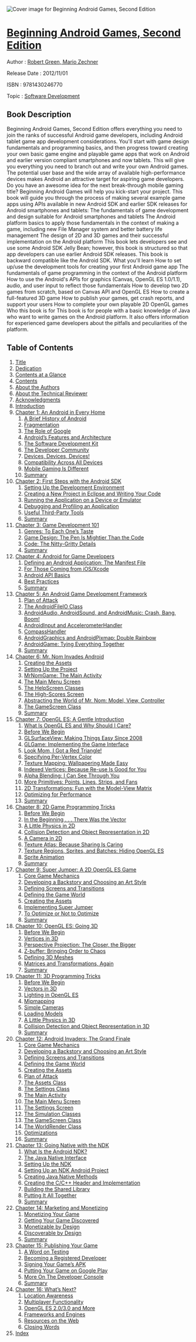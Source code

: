 ![Cover image for Beginning Android Games, Second Edition](https://imgdetail.ebookreading.net/cover/cover/software_development/EB9781430246770.jpg)

[Beginning Android Games, Second Edition](https://ebookreading.net/view/book/Beginning+Android+Games%2C+Second+Edition-EB9781430246770_1.html "Beginning Android Games, Second Edition")
====================================================================================================================

Author : [Robert Green](https://ebookreading.net/search/author/Robert+Green),[ Mario Zechner](https://ebookreading.net/search/author/+Mario+Zechner)

Release Date : 2012/11/01

ISBN : 9781430246770

Topic : [Software Development](https://ebookreading.net/search/category/software-development)

Book Description
-----------------

Beginning Android Games, Second Edition offers everything you need to join the ranks of successful Android game developers, including Android tablet game app development considerations.  You'll start with game design fundamentals and programming basics, and then progress toward creating your own basic game engine and playable game apps that work on Android and earlier version compliant smartphones and now tablets. This will give you everything you need to branch out and write your own Android games.
The potential user base and the wide array of available high-performance devices makes Android an attractive target for aspiring game developers. Do you have an awesome idea for the next break-through mobile gaming title? Beginning Android Games will help you kick-start your project.  This book will guide you through the process of making several example game apps using APIs available in new Android SDK and earlier SDK releases for Android smartphones and tablets:
The fundamentals of game development and design suitable for Android smartphones and tablets
The Android platform basics to apply those fundamentals in the context of making a game, including new File Manager system and better battery life management
The design of 2D and 3D games and their successful implementation on the Android platform
This book lets developers see and use some Android SDK Jelly Bean; however, this book is structured so that app developers can use earlier Android SDK releases.  This book is backward compatible like the Android SDK.
What you'll learn
How to set up/use the development tools for creating your first Android game app
The fundamentals of game programming in the context of the Android platform
How to use the Android's APIs for graphics (Canvas, OpenGL ES 1.0/1.1), audio, and user input to reflect those fundamentals
How to develop two 2D games from scratch, based on Canvas API and OpenGL ES
How to create a full-featured 3D game
How to publish your games, get crash reports, and support your users
How to complete your own playable 2D OpenGL games
Who this book is for
This book is for people with a basic knowledge of Java who want to write games on the Android platform. It also offers information for experienced game developers about the pitfalls and peculiarities of the platform.
              
Table of Contents
-----------------

1. [Title](https://ebookreading.net/view/book/Beginning+Android+Games%2C+Second+Edition-EB9781430246770_2.html)
1. [Dedication](https://ebookreading.net/view/book/Beginning+Android+Games%2C+Second+Edition-EB9781430246770_4.html)
1. [Contents at a Glance](https://ebookreading.net/view/book/Beginning+Android+Games%2C+Second+Edition-EB9781430246770_5.html)
1. [Contents](https://ebookreading.net/view/book/Beginning+Android+Games%2C+Second+Edition-EB9781430246770_6.html)
1. [About the Authors](https://ebookreading.net/view/book/Beginning+Android+Games%2C+Second+Edition-EB9781430246770_7.html)
1. [About the Technical Reviewer](https://ebookreading.net/view/book/Beginning+Android+Games%2C+Second+Edition-EB9781430246770_8.html)
1. [Acknowledgments](https://ebookreading.net/view/book/Beginning+Android+Games%2C+Second+Edition-EB9781430246770_9.html)
1. [Introduction](https://ebookreading.net/view/book/Beginning+Android+Games%2C+Second+Edition-EB9781430246770_10.html)
1. [Chapter 1: An Android in Every Home](https://ebookreading.net/view/book/Beginning+Android+Games%2C+Second+Edition-EB9781430246770_11.html)
    1. [A Brief History of Android](https://ebookreading.net/view/book/Beginning+Android+Games%2C+Second+Edition-EB9781430246770_11.html#Sec1)
    1. [Fragmentation](https://ebookreading.net/view/book/Beginning+Android+Games%2C+Second+Edition-EB9781430246770_11.html#Sec2)
    1. [The Role of Google](https://ebookreading.net/view/book/Beginning+Android+Games%2C+Second+Edition-EB9781430246770_11.html#Sec3)
    1. [Android’s Features and Architecture](https://ebookreading.net/view/book/Beginning+Android+Games%2C+Second+Edition-EB9781430246770_11.html#Sec7)
    1. [The Software Development Kit](https://ebookreading.net/view/book/Beginning+Android+Games%2C+Second+Edition-EB9781430246770_11.html#Sec12)
    1. [The Developer Community](https://ebookreading.net/view/book/Beginning+Android+Games%2C+Second+Edition-EB9781430246770_11.html#Sec13)
    1. [Devices, Devices, Devices!](https://ebookreading.net/view/book/Beginning+Android+Games%2C+Second+Edition-EB9781430246770_11.html#Sec14)
    1. [Compatibility Across All Devices](https://ebookreading.net/view/book/Beginning+Android+Games%2C+Second+Edition-EB9781430246770_11.html#Sec20)
    1. [Mobile Gaming Is Different](https://ebookreading.net/view/book/Beginning+Android+Games%2C+Second+Edition-EB9781430246770_11.html#Sec21)
    1. [Summary](https://ebookreading.net/view/book/Beginning+Android+Games%2C+Second+Edition-EB9781430246770_11.html#Sec26)
1. [Chapter 2: First Steps with the Android SDK](https://ebookreading.net/view/book/Beginning+Android+Games%2C+Second+Edition-EB9781430246770_12.html)
    1. [Setting Up the Development Environment](https://ebookreading.net/view/book/Beginning+Android+Games%2C+Second+Edition-EB9781430246770_12.html#Sec1)
    1. [Creating a New Project in Eclipse and Writing Your Code](https://ebookreading.net/view/book/Beginning+Android+Games%2C+Second+Edition-EB9781430246770_12.html#Sec8)
    1. [Running the Application on a Device or Emulator](https://ebookreading.net/view/book/Beginning+Android+Games%2C+Second+Edition-EB9781430246770_12.html#Sec13)
    1. [Debugging and Profiling an Application](https://ebookreading.net/view/book/Beginning+Android+Games%2C+Second+Edition-EB9781430246770_12.html#Sec18)
    1. [Useful Third-Party Tools](https://ebookreading.net/view/book/Beginning+Android+Games%2C+Second+Edition-EB9781430246770_12.html#Sec21)
    1. [Summary](https://ebookreading.net/view/book/Beginning+Android+Games%2C+Second+Edition-EB9781430246770_12.html#Sec22)
1. [Chapter 3: Game Development 101](https://ebookreading.net/view/book/Beginning+Android+Games%2C+Second+Edition-EB9781430246770_13.html)
    1. [Genres: To Each One’s Taste](https://ebookreading.net/view/book/Beginning+Android+Games%2C+Second+Edition-EB9781430246770_13.html#Sec1)
    1. [Game Design: The Pen Is Mightier Than the Code](https://ebookreading.net/view/book/Beginning+Android+Games%2C+Second+Edition-EB9781430246770_13.html#Sec8)
    1. [Code: The Nitty-Gritty Details](https://ebookreading.net/view/book/Beginning+Android+Games%2C+Second+Edition-EB9781430246770_13.html#Sec12)
    1. [Summary](https://ebookreading.net/view/book/Beginning+Android+Games%2C+Second+Edition-EB9781430246770_13.html#Sec34)
1. [Chapter 4: Android for Game Developers](https://ebookreading.net/view/book/Beginning+Android+Games%2C+Second+Edition-EB9781430246770_14.html)
    1. [Defining an Android Application: The Manifest File](https://ebookreading.net/view/book/Beginning+Android+Games%2C+Second+Edition-EB9781430246770_14.html#Sec1)
    1. [For Those Coming from iOS/Xcode](https://ebookreading.net/view/book/Beginning+Android+Games%2C+Second+Edition-EB9781430246770_14.html#Sec11)
    1. [Android API Basics](https://ebookreading.net/view/book/Beginning+Android+Games%2C+Second+Edition-EB9781430246770_14.html#Sec15)
    1. [Best Practices](https://ebookreading.net/view/book/Beginning+Android+Games%2C+Second+Edition-EB9781430246770_14.html#Sec69)
    1. [Summary](https://ebookreading.net/view/book/Beginning+Android+Games%2C+Second+Edition-EB9781430246770_14.html#Sec70)
1. [Chapter 5: An Android Game Development Framework](https://ebookreading.net/view/book/Beginning+Android+Games%2C+Second+Edition-EB9781430246770_15.html)
    1. [Plan of Attack](https://ebookreading.net/view/book/Beginning+Android+Games%2C+Second+Edition-EB9781430246770_15.html#Sec1)
    1. [The AndroidFileIO Class](https://ebookreading.net/view/book/Beginning+Android+Games%2C+Second+Edition-EB9781430246770_15.html#Sec2)
    1. [AndroidAudio, AndroidSound, and AndroidMusic: Crash, Bang, Boom!](https://ebookreading.net/view/book/Beginning+Android+Games%2C+Second+Edition-EB9781430246770_15.html#Sec3)
    1. [AndroidInput and AccelerometerHandler](https://ebookreading.net/view/book/Beginning+Android+Games%2C+Second+Edition-EB9781430246770_15.html#Sec4)
    1. [CompassHandler](https://ebookreading.net/view/book/Beginning+Android+Games%2C+Second+Edition-EB9781430246770_15.html#Sec6)
    1. [AndroidGraphics and AndroidPixmap: Double Rainbow](https://ebookreading.net/view/book/Beginning+Android+Games%2C+Second+Edition-EB9781430246770_15.html#Sec14)
    1. [AndroidGame: Tying Everything Together](https://ebookreading.net/view/book/Beginning+Android+Games%2C+Second+Edition-EB9781430246770_15.html#Sec24)
    1. [Summary](https://ebookreading.net/view/book/Beginning+Android+Games%2C+Second+Edition-EB9781430246770_15.html#Sec25)
1. [Chapter 6: Mr. Nom Invades Android](https://ebookreading.net/view/book/Beginning+Android+Games%2C+Second+Edition-EB9781430246770_16.html)
    1. [Creating the Assets](https://ebookreading.net/view/book/Beginning+Android+Games%2C+Second+Edition-EB9781430246770_16.html#Sec1)
    1. [Setting Up the Project](https://ebookreading.net/view/book/Beginning+Android+Games%2C+Second+Edition-EB9781430246770_16.html#Sec2)
    1. [MrNomGame: The Main Activity](https://ebookreading.net/view/book/Beginning+Android+Games%2C+Second+Edition-EB9781430246770_16.html#Sec3)
    1. [The Main Menu Screen](https://ebookreading.net/view/book/Beginning+Android+Games%2C+Second+Edition-EB9781430246770_16.html#Sec7)
    1. [The HelpScreen Classes](https://ebookreading.net/view/book/Beginning+Android+Games%2C+Second+Edition-EB9781430246770_16.html#Sec8)
    1. [The High-Scores Screen](https://ebookreading.net/view/book/Beginning+Android+Games%2C+Second+Edition-EB9781430246770_16.html#Sec9)
    1. [Abstracting the World of Mr. Nom: Model, View, Controller](https://ebookreading.net/view/book/Beginning+Android+Games%2C+Second+Edition-EB9781430246770_16.html#Sec12)
    1. [The GameScreen Class](https://ebookreading.net/view/book/Beginning+Android+Games%2C+Second+Edition-EB9781430246770_16.html#Sec20)
    1. [Summary](https://ebookreading.net/view/book/Beginning+Android+Games%2C+Second+Edition-EB9781430246770_16.html#Sec21)
1. [Chapter 7: OpenGL ES: A Gentle Introduction](https://ebookreading.net/view/book/Beginning+Android+Games%2C+Second+Edition-EB9781430246770_17.html)
    1. [What Is OpenGL ES and Why Should I Care?](https://ebookreading.net/view/book/Beginning+Android+Games%2C+Second+Edition-EB9781430246770_17.html#Sec1)
    1. [Before We Begin](https://ebookreading.net/view/book/Beginning+Android+Games%2C+Second+Edition-EB9781430246770_17.html#Sec7)
    1. [GLSurfaceView: Making Things Easy Since 2008](https://ebookreading.net/view/book/Beginning+Android+Games%2C+Second+Edition-EB9781430246770_17.html#Sec8)
    1. [GLGame: Implementing the Game Interface](https://ebookreading.net/view/book/Beginning+Android+Games%2C+Second+Edition-EB9781430246770_17.html#Sec9)
    1. [Look Mom, I Got a Red Triangle!](https://ebookreading.net/view/book/Beginning+Android+Games%2C+Second+Edition-EB9781430246770_17.html#Sec10)
    1. [Specifying Per-Vertex Color](https://ebookreading.net/view/book/Beginning+Android+Games%2C+Second+Edition-EB9781430246770_17.html#Sec20)
    1. [Texture Mapping: Wallpapering Made Easy](https://ebookreading.net/view/book/Beginning+Android+Games%2C+Second+Edition-EB9781430246770_17.html#Sec21)
    1. [Indexed Vertices: Because Re-use Is Good for You](https://ebookreading.net/view/book/Beginning+Android+Games%2C+Second+Edition-EB9781430246770_17.html#Sec30)
    1. [Alpha Blending: I Can See Through You](https://ebookreading.net/view/book/Beginning+Android+Games%2C+Second+Edition-EB9781430246770_17.html#Sec33)
    1. [More Primitives: Points, Lines, Strips, and Fans](https://ebookreading.net/view/book/Beginning+Android+Games%2C+Second+Edition-EB9781430246770_17.html#Sec34)
    1. [2D Transformations: Fun with the Model-View Matrix](https://ebookreading.net/view/book/Beginning+Android+Games%2C+Second+Edition-EB9781430246770_17.html#Sec35)
    1. [Optimizing for Performance](https://ebookreading.net/view/book/Beginning+Android+Games%2C+Second+Edition-EB9781430246770_17.html#Sec45)
    1. [Summary](https://ebookreading.net/view/book/Beginning+Android+Games%2C+Second+Edition-EB9781430246770_17.html#Sec54)
1. [Chapter 8: 2D Game Programming Tricks](https://ebookreading.net/view/book/Beginning+Android+Games%2C+Second+Edition-EB9781430246770_18.html)
    1. [Before We Begin](https://ebookreading.net/view/book/Beginning+Android+Games%2C+Second+Edition-EB9781430246770_18.html#Sec1)
    1. [In the Beginning . . . There Was the Vector](https://ebookreading.net/view/book/Beginning+Android+Games%2C+Second+Edition-EB9781430246770_18.html#Sec2)
    1. [A Little Physics in 2D](https://ebookreading.net/view/book/Beginning+Android+Games%2C+Second+Edition-EB9781430246770_18.html#Sec7)
    1. [Collision Detection and Object Representation in 2D](https://ebookreading.net/view/book/Beginning+Android+Games%2C+Second+Edition-EB9781430246770_18.html#Sec12)
    1. [A Camera in 2D](https://ebookreading.net/view/book/Beginning+Android+Games%2C+Second+Edition-EB9781430246770_18.html#Sec27)
    1. [Texture Atlas: Because Sharing Is Caring](https://ebookreading.net/view/book/Beginning+Android+Games%2C+Second+Edition-EB9781430246770_18.html#Sec30)
    1. [Texture Regions, Sprites, and Batches: Hiding OpenGL ES](https://ebookreading.net/view/book/Beginning+Android+Games%2C+Second+Edition-EB9781430246770_18.html#Sec32)
    1. [Sprite Animation](https://ebookreading.net/view/book/Beginning+Android+Games%2C+Second+Edition-EB9781430246770_18.html#Sec38)
    1. [Summary](https://ebookreading.net/view/book/Beginning+Android+Games%2C+Second+Edition-EB9781430246770_18.html#Sec41)
1. [Chapter 9: Super Jumper: A 2D OpenGL ES Game](https://ebookreading.net/view/book/Beginning+Android+Games%2C+Second+Edition-EB9781430246770_19.html)
    1. [Core Game Mechanics](https://ebookreading.net/view/book/Beginning+Android+Games%2C+Second+Edition-EB9781430246770_19.html#Sec1)
    1. [Developing a Backstory and Choosing an Art Style](https://ebookreading.net/view/book/Beginning+Android+Games%2C+Second+Edition-EB9781430246770_19.html#Sec2)
    1. [Defining Screens and Transitions](https://ebookreading.net/view/book/Beginning+Android+Games%2C+Second+Edition-EB9781430246770_19.html#Sec3)
    1. [Defining the Game World](https://ebookreading.net/view/book/Beginning+Android+Games%2C+Second+Edition-EB9781430246770_19.html#Sec4)
    1. [Creating the Assets](https://ebookreading.net/view/book/Beginning+Android+Games%2C+Second+Edition-EB9781430246770_19.html#Sec5)
    1. [Implementing Super Jumper](https://ebookreading.net/view/book/Beginning+Android+Games%2C+Second+Edition-EB9781430246770_19.html#Sec11)
    1. [To Optimize or Not to Optimize](https://ebookreading.net/view/book/Beginning+Android+Games%2C+Second+Edition-EB9781430246770_19.html#Sec37)
    1. [Summary](https://ebookreading.net/view/book/Beginning+Android+Games%2C+Second+Edition-EB9781430246770_19.html#Sec38)
1. [Chapter 10: OpenGL ES: Going 3D](https://ebookreading.net/view/book/Beginning+Android+Games%2C+Second+Edition-EB9781430246770_20.html)
    1. [Before We Begin](https://ebookreading.net/view/book/Beginning+Android+Games%2C+Second+Edition-EB9781430246770_20.html#Sec1)
    1. [Vertices in 3D](https://ebookreading.net/view/book/Beginning+Android+Games%2C+Second+Edition-EB9781430246770_20.html#Sec2)
    1. [Perspective Projection: The Closer, the Bigger](https://ebookreading.net/view/book/Beginning+Android+Games%2C+Second+Edition-EB9781430246770_20.html#Sec5)
    1. [Z-buffer: Bringing Order to Chaos](https://ebookreading.net/view/book/Beginning+Android+Games%2C+Second+Edition-EB9781430246770_20.html#Sec6)
    1. [Defining 3D Meshes](https://ebookreading.net/view/book/Beginning+Android+Games%2C+Second+Edition-EB9781430246770_20.html#Sec10)
    1. [Matrices and Transformations, Again](https://ebookreading.net/view/book/Beginning+Android+Games%2C+Second+Edition-EB9781430246770_20.html#Sec13)
    1. [Summary](https://ebookreading.net/view/book/Beginning+Android+Games%2C+Second+Edition-EB9781430246770_20.html#Sec20)
1. [Chapter 11: 3D Programming Tricks](https://ebookreading.net/view/book/Beginning+Android+Games%2C+Second+Edition-EB9781430246770_21.html)
    1. [Before We Begin](https://ebookreading.net/view/book/Beginning+Android+Games%2C+Second+Edition-EB9781430246770_21.html#Sec1)
    1. [Vectors in 3D](https://ebookreading.net/view/book/Beginning+Android+Games%2C+Second+Edition-EB9781430246770_21.html#Sec2)
    1. [Lighting in OpenGL ES](https://ebookreading.net/view/book/Beginning+Android+Games%2C+Second+Edition-EB9781430246770_21.html#Sec3)
    1. [Mipmapping](https://ebookreading.net/view/book/Beginning+Android+Games%2C+Second+Edition-EB9781430246770_21.html#Sec18)
    1. [Simple Cameras](https://ebookreading.net/view/book/Beginning+Android+Games%2C+Second+Edition-EB9781430246770_21.html#Sec19)
    1. [Loading Models](https://ebookreading.net/view/book/Beginning+Android+Games%2C+Second+Edition-EB9781430246770_21.html#Sec23)
    1. [A Little Physics in 3D](https://ebookreading.net/view/book/Beginning+Android+Games%2C+Second+Edition-EB9781430246770_21.html#Sec28)
    1. [Collision Detection and Object Representation in 3D](https://ebookreading.net/view/book/Beginning+Android+Games%2C+Second+Edition-EB9781430246770_21.html#Sec29)
    1. [Summary](https://ebookreading.net/view/book/Beginning+Android+Games%2C+Second+Edition-EB9781430246770_21.html#Sec33)
1. [Chapter 12: Android Invaders: The Grand Finale](https://ebookreading.net/view/book/Beginning+Android+Games%2C+Second+Edition-EB9781430246770_22.html)
    1. [Core Game Mechanics](https://ebookreading.net/view/book/Beginning+Android+Games%2C+Second+Edition-EB9781430246770_22.html#Sec1)
    1. [Developing a Backstory and Choosing an Art Style](https://ebookreading.net/view/book/Beginning+Android+Games%2C+Second+Edition-EB9781430246770_22.html#Sec2)
    1. [Defining Screens and Transitions](https://ebookreading.net/view/book/Beginning+Android+Games%2C+Second+Edition-EB9781430246770_22.html#Sec3)
    1. [Defining the Game World](https://ebookreading.net/view/book/Beginning+Android+Games%2C+Second+Edition-EB9781430246770_22.html#Sec4)
    1. [Creating the Assets](https://ebookreading.net/view/book/Beginning+Android+Games%2C+Second+Edition-EB9781430246770_22.html#Sec5)
    1. [Plan of Attack](https://ebookreading.net/view/book/Beginning+Android+Games%2C+Second+Edition-EB9781430246770_22.html#Sec9)
    1. [The Assets Class](https://ebookreading.net/view/book/Beginning+Android+Games%2C+Second+Edition-EB9781430246770_22.html#Sec10)
    1. [The Settings Class](https://ebookreading.net/view/book/Beginning+Android+Games%2C+Second+Edition-EB9781430246770_22.html#Sec11)
    1. [The Main Activity](https://ebookreading.net/view/book/Beginning+Android+Games%2C+Second+Edition-EB9781430246770_22.html#Sec12)
    1. [The Main Menu Screen](https://ebookreading.net/view/book/Beginning+Android+Games%2C+Second+Edition-EB9781430246770_22.html#Sec13)
    1. [The Settings Screen](https://ebookreading.net/view/book/Beginning+Android+Games%2C+Second+Edition-EB9781430246770_22.html#Sec14)
    1. [The Simulation Classes](https://ebookreading.net/view/book/Beginning+Android+Games%2C+Second+Edition-EB9781430246770_22.html#Sec15)
    1. [The GameScreen Class](https://ebookreading.net/view/book/Beginning+Android+Games%2C+Second+Edition-EB9781430246770_22.html#Sec21)
    1. [The WorldRender Class](https://ebookreading.net/view/book/Beginning+Android+Games%2C+Second+Edition-EB9781430246770_22.html#Sec22)
    1. [Optimizations](https://ebookreading.net/view/book/Beginning+Android+Games%2C+Second+Edition-EB9781430246770_22.html#Sec23)
    1. [Summary](https://ebookreading.net/view/book/Beginning+Android+Games%2C+Second+Edition-EB9781430246770_22.html#Sec24)
1. [Chapter 13: Going Native with the NDK](https://ebookreading.net/view/book/Beginning+Android+Games%2C+Second+Edition-EB9781430246770_23.html)
    1. [What Is the Android NDK?](https://ebookreading.net/view/book/Beginning+Android+Games%2C+Second+Edition-EB9781430246770_23.html#Sec1)
    1. [The Java Native Interface](https://ebookreading.net/view/book/Beginning+Android+Games%2C+Second+Edition-EB9781430246770_23.html#Sec2)
    1. [Setting Up the NDK](https://ebookreading.net/view/book/Beginning+Android+Games%2C+Second+Edition-EB9781430246770_23.html#Sec3)
    1. [Setting Up an NDK Android Project](https://ebookreading.net/view/book/Beginning+Android+Games%2C+Second+Edition-EB9781430246770_23.html#Sec4)
    1. [Creating Java Native Methods](https://ebookreading.net/view/book/Beginning+Android+Games%2C+Second+Edition-EB9781430246770_23.html#Sec5)
    1. [Creating the C/C++ Header and Implementation](https://ebookreading.net/view/book/Beginning+Android+Games%2C+Second+Edition-EB9781430246770_23.html#Sec6)
    1. [Building the Shared Library](https://ebookreading.net/view/book/Beginning+Android+Games%2C+Second+Edition-EB9781430246770_23.html#Sec7)
    1. [Putting It All Together](https://ebookreading.net/view/book/Beginning+Android+Games%2C+Second+Edition-EB9781430246770_23.html#Sec8)
    1. [Summary](https://ebookreading.net/view/book/Beginning+Android+Games%2C+Second+Edition-EB9781430246770_23.html#Sec9)
1. [Chapter 14: Marketing and Monetizing](https://ebookreading.net/view/book/Beginning+Android+Games%2C+Second+Edition-EB9781430246770_24.html)
    1. [Monetizing Your Game](https://ebookreading.net/view/book/Beginning+Android+Games%2C+Second+Edition-EB9781430246770_24.html#Sec1)
    1. [Getting Your Game Discovered](https://ebookreading.net/view/book/Beginning+Android+Games%2C+Second+Edition-EB9781430246770_24.html#Sec10)
    1. [Monetizable by Design](https://ebookreading.net/view/book/Beginning+Android+Games%2C+Second+Edition-EB9781430246770_24.html#Sec14)
    1. [Discoverable by Design](https://ebookreading.net/view/book/Beginning+Android+Games%2C+Second+Edition-EB9781430246770_24.html#Sec15)
    1. [Summary](https://ebookreading.net/view/book/Beginning+Android+Games%2C+Second+Edition-EB9781430246770_24.html#Sec16)
1. [Chapter 15: Publishing Your Game](https://ebookreading.net/view/book/Beginning+Android+Games%2C+Second+Edition-EB9781430246770_25.html)
    1. [A Word on Testing](https://ebookreading.net/view/book/Beginning+Android+Games%2C+Second+Edition-EB9781430246770_25.html#Sec1)
    1. [Becoming a Registered Developer](https://ebookreading.net/view/book/Beginning+Android+Games%2C+Second+Edition-EB9781430246770_25.html#Sec2)
    1. [Signing Your Game’s APK](https://ebookreading.net/view/book/Beginning+Android+Games%2C+Second+Edition-EB9781430246770_25.html#Sec3)
    1. [Putting Your Game on Google Play](https://ebookreading.net/view/book/Beginning+Android+Games%2C+Second+Edition-EB9781430246770_25.html#Sec4)
    1. [More On The Developer Console](https://ebookreading.net/view/book/Beginning+Android+Games%2C+Second+Edition-EB9781430246770_25.html#Sec10)
    1. [Summary](https://ebookreading.net/view/book/Beginning+Android+Games%2C+Second+Edition-EB9781430246770_25.html#Sec11)
1. [Chapter 16: What’s Next?](https://ebookreading.net/view/book/Beginning+Android+Games%2C+Second+Edition-EB9781430246770_26.html)
    1. [Location Awareness](https://ebookreading.net/view/book/Beginning+Android+Games%2C+Second+Edition-EB9781430246770_26.html#Sec1)
    1. [Multiplayer Functionality](https://ebookreading.net/view/book/Beginning+Android+Games%2C+Second+Edition-EB9781430246770_26.html#Sec2)
    1. [OpenGL ES 2.0/3.0 and More](https://ebookreading.net/view/book/Beginning+Android+Games%2C+Second+Edition-EB9781430246770_26.html#Sec3)
    1. [Frameworks and Engines](https://ebookreading.net/view/book/Beginning+Android+Games%2C+Second+Edition-EB9781430246770_26.html#Sec4)
    1. [Resources on the Web](https://ebookreading.net/view/book/Beginning+Android+Games%2C+Second+Edition-EB9781430246770_26.html#Sec5)
    1. [Closing Words](https://ebookreading.net/view/book/Beginning+Android+Games%2C+Second+Edition-EB9781430246770_26.html#Sec6)
1. [Index](https://ebookreading.net/view/book/Beginning+Android+Games%2C+Second+Edition-EB9781430246770_27.html)
